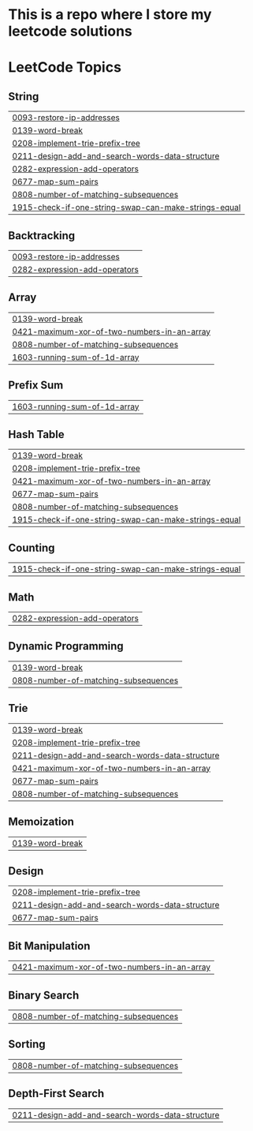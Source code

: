 # This is a repo where I store my leetcode solutions

<!---LeetCode Topics Start-->
# LeetCode Topics
## String
|  |
| ------- |
| [0093-restore-ip-addresses](https://github.com/tademusk/leetcode/tree/master/0093-restore-ip-addresses) |
| [0139-word-break](https://github.com/tademusk/leetcode/tree/master/0139-word-break) |
| [0208-implement-trie-prefix-tree](https://github.com/tademusk/leetcode/tree/master/0208-implement-trie-prefix-tree) |
| [0211-design-add-and-search-words-data-structure](https://github.com/tademusk/leetcode/tree/master/0211-design-add-and-search-words-data-structure) |
| [0282-expression-add-operators](https://github.com/tademusk/leetcode/tree/master/0282-expression-add-operators) |
| [0677-map-sum-pairs](https://github.com/tademusk/leetcode/tree/master/0677-map-sum-pairs) |
| [0808-number-of-matching-subsequences](https://github.com/tademusk/leetcode/tree/master/0808-number-of-matching-subsequences) |
| [1915-check-if-one-string-swap-can-make-strings-equal](https://github.com/tademusk/leetcode/tree/master/1915-check-if-one-string-swap-can-make-strings-equal) |
## Backtracking
|  |
| ------- |
| [0093-restore-ip-addresses](https://github.com/tademusk/leetcode/tree/master/0093-restore-ip-addresses) |
| [0282-expression-add-operators](https://github.com/tademusk/leetcode/tree/master/0282-expression-add-operators) |
## Array
|  |
| ------- |
| [0139-word-break](https://github.com/tademusk/leetcode/tree/master/0139-word-break) |
| [0421-maximum-xor-of-two-numbers-in-an-array](https://github.com/tademusk/leetcode/tree/master/0421-maximum-xor-of-two-numbers-in-an-array) |
| [0808-number-of-matching-subsequences](https://github.com/tademusk/leetcode/tree/master/0808-number-of-matching-subsequences) |
| [1603-running-sum-of-1d-array](https://github.com/tademusk/leetcode/tree/master/1603-running-sum-of-1d-array) |
## Prefix Sum
|  |
| ------- |
| [1603-running-sum-of-1d-array](https://github.com/tademusk/leetcode/tree/master/1603-running-sum-of-1d-array) |
## Hash Table
|  |
| ------- |
| [0139-word-break](https://github.com/tademusk/leetcode/tree/master/0139-word-break) |
| [0208-implement-trie-prefix-tree](https://github.com/tademusk/leetcode/tree/master/0208-implement-trie-prefix-tree) |
| [0421-maximum-xor-of-two-numbers-in-an-array](https://github.com/tademusk/leetcode/tree/master/0421-maximum-xor-of-two-numbers-in-an-array) |
| [0677-map-sum-pairs](https://github.com/tademusk/leetcode/tree/master/0677-map-sum-pairs) |
| [0808-number-of-matching-subsequences](https://github.com/tademusk/leetcode/tree/master/0808-number-of-matching-subsequences) |
| [1915-check-if-one-string-swap-can-make-strings-equal](https://github.com/tademusk/leetcode/tree/master/1915-check-if-one-string-swap-can-make-strings-equal) |
## Counting
|  |
| ------- |
| [1915-check-if-one-string-swap-can-make-strings-equal](https://github.com/tademusk/leetcode/tree/master/1915-check-if-one-string-swap-can-make-strings-equal) |
## Math
|  |
| ------- |
| [0282-expression-add-operators](https://github.com/tademusk/leetcode/tree/master/0282-expression-add-operators) |
## Dynamic Programming
|  |
| ------- |
| [0139-word-break](https://github.com/tademusk/leetcode/tree/master/0139-word-break) |
| [0808-number-of-matching-subsequences](https://github.com/tademusk/leetcode/tree/master/0808-number-of-matching-subsequences) |
## Trie
|  |
| ------- |
| [0139-word-break](https://github.com/tademusk/leetcode/tree/master/0139-word-break) |
| [0208-implement-trie-prefix-tree](https://github.com/tademusk/leetcode/tree/master/0208-implement-trie-prefix-tree) |
| [0211-design-add-and-search-words-data-structure](https://github.com/tademusk/leetcode/tree/master/0211-design-add-and-search-words-data-structure) |
| [0421-maximum-xor-of-two-numbers-in-an-array](https://github.com/tademusk/leetcode/tree/master/0421-maximum-xor-of-two-numbers-in-an-array) |
| [0677-map-sum-pairs](https://github.com/tademusk/leetcode/tree/master/0677-map-sum-pairs) |
| [0808-number-of-matching-subsequences](https://github.com/tademusk/leetcode/tree/master/0808-number-of-matching-subsequences) |
## Memoization
|  |
| ------- |
| [0139-word-break](https://github.com/tademusk/leetcode/tree/master/0139-word-break) |
## Design
|  |
| ------- |
| [0208-implement-trie-prefix-tree](https://github.com/tademusk/leetcode/tree/master/0208-implement-trie-prefix-tree) |
| [0211-design-add-and-search-words-data-structure](https://github.com/tademusk/leetcode/tree/master/0211-design-add-and-search-words-data-structure) |
| [0677-map-sum-pairs](https://github.com/tademusk/leetcode/tree/master/0677-map-sum-pairs) |
## Bit Manipulation
|  |
| ------- |
| [0421-maximum-xor-of-two-numbers-in-an-array](https://github.com/tademusk/leetcode/tree/master/0421-maximum-xor-of-two-numbers-in-an-array) |
## Binary Search
|  |
| ------- |
| [0808-number-of-matching-subsequences](https://github.com/tademusk/leetcode/tree/master/0808-number-of-matching-subsequences) |
## Sorting
|  |
| ------- |
| [0808-number-of-matching-subsequences](https://github.com/tademusk/leetcode/tree/master/0808-number-of-matching-subsequences) |
## Depth-First Search
|  |
| ------- |
| [0211-design-add-and-search-words-data-structure](https://github.com/tademusk/leetcode/tree/master/0211-design-add-and-search-words-data-structure) |
<!---LeetCode Topics End-->